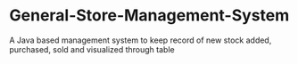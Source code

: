 # General-Store-Management-System
A Java based management system to keep record of new stock added, purchased, sold and visualized through table
